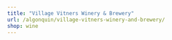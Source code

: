 ```yaml
---
title: "Village Vitners Winery & Brewery"
url: /algonquin/village-vitners-winery-and-brewery/
shop: wine
---
```

